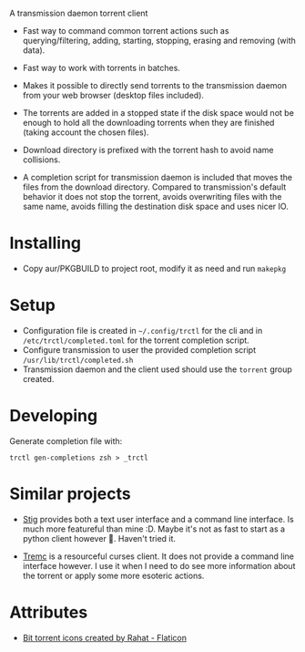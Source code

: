 A transmission daemon torrent client

* Fast way to command common torrent actions such as querying/filtering, adding,
  starting, stopping, erasing and removing (with data).

* Fast way to work with torrents in batches.

* Makes it possible to directly send torrents to the transmission daemon from
  your web browser (desktop files included).

* The torrents are added in a stopped state if the disk space would not be
  enough to hold all the downloading torrents when they are finished (taking
  account the chosen files).

* Download directory is prefixed with the torrent hash to avoid name collisions.

* A completion script for transmission daemon is included that moves the files
  from the download directory. Compared to transmission's default behavior it
  does not stop the torrent, avoids overwriting files with the same name, avoids
  filling the destination disk space and uses nicer IO.

# Installing

- Copy aur/PKGBUILD to project root, modify it as need and run `makepkg`

# Setup

- Configuration file is created in `~/.config/trctl` for the cli and in
  `/etc/trctl/completed.toml` for the torrent completion script.
- Configure transmission to user the provided completion script `/usr/lib/trctl/completed.sh`
- Transmission daemon and the client used should use the `torrent` group created.

# Developing

Generate completion file with:
```
trctl gen-completions zsh > _trctl
```

# Similar projects

* [Stig](https://github.com/rndusr/stig) provides both a text user interface and
  a command line interface. Is much more featureful than mine :D. Maybe it's not
  as fast to start as a python client however 😤. Haven't tried it.

* [Tremc](https://github.com/tremc/tremc) is a resourceful curses client. It does not
  provide a command line interface however. I use it when I need to do see more
  information about the torrent or apply some more esoteric actions.

# Attributes

* [Bit torrent icons created by Rahat - Flaticon](https://www.flaticon.com/free-icons/bit-torrent)
